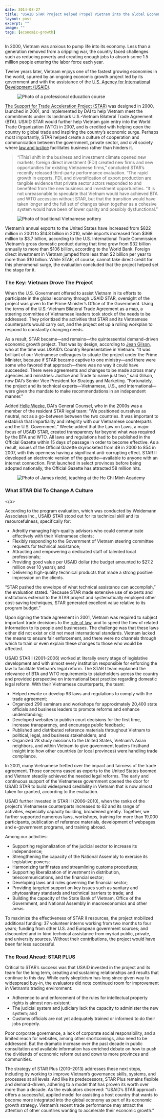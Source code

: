 ```yaml
---
date: 2014-08-27
title: "USAID STAR Project Helped Propel Vietnam into the Global Economy"
layout: post
excerpt: ""
image: ""
tags: [economic-growth]
---
```

<p>In 2000, Vietnam was anxious to pump life into its economy. Less than a generation removed from a crippling war, the country faced challenges such as reducing poverty and creating enough jobs to absorb some 1.5 million people entering the labor force each year.</p><p>Twelve years later, Vietnam enjoys one of the fastest growing economies in the world, spurred by an ongoing economic growth project led by its government and with the assistance of the <a href="http://usaid.gov">U.S. Agency for International Development (USAID)</a>.</p><figure class="kg-card kg-image-card"><img src="https://pubs.ghost.io/uploads/us1.jpg" class="kg-image" alt="Photo of a professional education course" loading="lazy" title="Professional education courses for Vietnam’s emerging leaders."></figure><p><a href="http://dai.com/our-work/projects/vietnam%E2%80%94support-trade-acceleration-project-star-i-ii-plus">The Support for Trade Acceleration Project (STAR)</a> was designed in 2000, launched in 2001, and implemented by DAI to help Vietnam meet the commitments under its landmark U.S.-Vietnam Bilateral Trade Agreement (BTA). USAID STAR would further help Vietnam gain entry into the World Trade Organization (WTO) in 2007, and is credited with helping open the country to global trade and inspiring the country’s economic surge. Perhaps most importantly, STAR helped create a culture of cooperation and communication between the government, private sector, and civil society where <a href="http://dai.com//our-work/solutions/law-and-justice">law and justice</a> facilitates business rather than hinders it.</p><blockquote>“[This] shift in the business and investment climate opened new markets; foreign direct investment (FDI) created new firms and new opportunities for existing Vietnamese firms,” concluded STAR’s recently released third-party performance evaluation. “The rapid growth in exports, FDI, and diversification of export production are tangible evidence that private sector actors responded to and benefited from the new business and investment opportunities. “It is not unreasonable to speculate that Vietnam would have achieved BTA and WTO accession without STAR, but that the transition would have taken longer and the full set of changes taken together as a cohesive system would have been of lower quality and possibly dysfunctional.”</blockquote><figure class="kg-card kg-image-card"><img src="https://pubs.ghost.io/uploads/us2.jpg" class="kg-image" alt="Photo of traditional Vietnamese pottery" loading="lazy" title="The tradition of Vietnamese pottery dates back thousands of years; much of today’s pottery is made for export."></figure><p>Vietnam’s annual exports to the United States have increased from $822 million in 2001 to $14.8 billion in 2010, while imports increased from $368 million to $3.7 billion, according to the U.S. International Trade Commission. Vietnam’s gross domestic product during that time grew from $32 billion annually to more than $106 billion, according to the World Bank. Foreign direct investment in Vietnam jumped from less than $2 billion per year to more than $10 billion. While STAR, of course, cannot take direct credit for this phenomenal surge, the evaluation concluded that the project helped set the stage for it.</p><h3 id="the-key-vietnam-drove-the-project">The Key: Vietnam Drove The Project</h3><p>When the U.S. Government offered to assist Vietnam in its efforts to participate in the global economy through USAID STAR, oversight of the project was given to the Prime Minister’s Office of the Government. Using the terms of the U.S.-Vietnam Bilateral Trade Agreement as a map, a steering committee of Vietnamese leaders took stock of the needs to be addressed. They prioritized the activities that STAR and its Vietnamese counterparts would carry out, and the project set up a rolling workplan to respond to constantly changing needs.</p><p>As a result, STAR became—and remains—the quintessential demand-driven economic growth project. That was by design, according to <a href="http://dai.com/who-we-are/leadership/jean-gilson">Jean Gilson</a>, who at the time was USAID’s Country Representative in Vietnam. “It was brilliant of our Vietnamese colleagues to situate the project under the Prime Minister, because if STAR became captive to one ministry—and there were some who favored that approach—there was no way it could have succeeded. There were agreements and changes to be made across many agencies and ministries: Justice and Trade to name just two,” said Gilson, now DAI’s Senior Vice President for Strategy and Marketing. “Fortunately, the project and its technical experts—Vietnamese, U.S., and international— were given the mandate to make recommendations in an independent manner.”</p><p>Added <a href="http://dai.com/who-we-are/leadership/helle-weeke">Helle Weeke</a>, DAI’s General Counsel, who in the 2000s was a member of the resident STAR legal team: “We positioned ourselves as neutral, not as a go-between between the two countries. It was important to establish that impartiality and integrity with our Vietnamese counterparts and the U.S. Government.” Weeke added that the Law on Laws, a major focus of USAID STAR, created transparency far beyond what was required by the BTA and WTO. All laws and regulations had to be published in the Official Gazette within 15 days of passage in order to become effective. As a result, issues of the Official Gazette skyrocketed from 49 in 2000 to 854 in 2007, with this openness having a significant anti-corrupting effect. STAR II developed an electronic version of the gazette—available to anyone with an internet connection. First launched in select provinces before being adopted nationally, the Official Gazette has attracted 58 million hits.</p><figure class="kg-card kg-image-card"><img src="https://pubs.ghost.io/uploads/us3.jpg" class="kg-image" alt="Photo of James riedel, teaching at the Ho Chi Minh Academy" loading="lazy" title="James Riedel, a professor of economics at Johns Hopkins, teaching at the Ho Chi Minh Academy for Political Development and Administration. Riedel has worked with USAID STAR for more than 10 years."></figure><h3 id="what-star-did-to-change-a-culture">What STAR Did To Change A Culture</h3><p>&lt;/p&gt;</p><p>According to the program evaluation, which was conducted by Weidemann Associates Inc., USAID STAR stood out for its technical skill and its resourcefulness, specifically for:</p><ul><li>Adroitly managing high-quality advisors who could communicate effectively with their Vietnamese clients;</li><li>Flexibly responding to the Government of Vietnam steering committee requests for technical assistance;</li><li>Attracting and empowering a dedicated staff of talented local professionals;</li><li>Providing good value per USAID dollar (the budget amounted to $27.2 million over 10 years); and</li><li>Delivering high-quality technical products that made a strong positive impression on the clients.</li></ul><p>“STAR pushed the envelope of what technical assistance can accomplish,” the evaluation stated. “Because STAR made extensive use of experts and institutions external to the STAR project and systematically employed other cost-saving techniques, STAR generated excellent value relative to its program budget.”</p><p>Upon signing the trade agreement in 2001, Vietnam was required to subject important trade decisions to the <a href="http://dai.com//our-work/solutions/law-and-justice">rule of law</a>, and to speed the flow of related information to its people and businesses. The challenge was that these laws either did not exist or did not meet international standards. Vietnam lacked the means to ensure fair enforcement, and there were no channels through which to train or even explain these changes to those who would be affected.</p><p>USAID STAR I (2001–2006) worked at literally every stage of legislative development and with almost every institution responsible for enforcing the law to facilitate Vietnam’s legal reform. The STAR I team explained the relevance of BTA and WTO requirements to stakeholders across the country and provided perspective on international best practice regarding domestic legal reform. With their Vietnamese counterparts, the team:</p><ul><li>Helped rewrite or develop 93 laws and regulations to comply with the trade agreement;</li><li>Organized 290 seminars and workshops for approximately 20,400 state officials and business leaders to promote reforms and enhance understanding;</li><li>Developed websites to publish court decisions for the first time, increase transparency, and encourage public feedback;</li><li>Published and distributed reference materials throughout Vietnam to political, legal, and business stakeholders; and</li><li>Organized 28 study missions to the United States, Vietnam’s Asian neighbors, and within Vietnam to give government leaders firsthand insight into how other countries (or local provinces) were handling trade compliance.</li></ul><p>In 2001, many Vietnamese fretted over the impact and fairness of the trade agreement. Those concerns eased as exports to the United States boomed and Vietnam steadily achieved the needed legal reforms. The early and continuous support of the Vietnamese government opened the door for USAID STAR to build widespread credibility in Vietnam that is now almost taken for granted, according to the evaluation.</p><p>USAID further invested in STAR II (2006–2010), when the ranks of the project’s Vietnamese counterparts increased to 62 and its range of activities, especially capacity building, broadened greatly. Together, we further supported numerous laws, workshops, training for more than 19,000 participants, publication of reference materials, development of webpages and e-government programs, and training abroad.</p><p>Among our activities:</p><ul><li>Supporting regionalization of the judicial sector to increase its independence;</li><li>Strengthening the capacity of the National Assembly to exercise its legislative powers;</li><li>Harmonizing tariff rates and streamlining customs procedures;</li><li>Supporting liberalization of investment in distribution, telecommunications, and the financial sector;</li><li>Developing laws and rules governing the financial sector;</li><li>Providing targeted support on key issues such as sanitary and phytosanitary standards and technical barriers to trade; and</li><li>Building the capacity of the State Bank of Vietnam, Office of the Government, and National Assembly in macroeconomics and other areas.</li></ul><p>To maximize the effectiveness of STAR II resources, the project mobilized additional funding: 37 volunteer interns working from two months to four years; funding from other U.S. and European government sources; and discounted and in-kind technical assistance from myriad public, private, and university sources. Without their contributions, the project would have been far less successful.</p><h3 id="the-road-ahead-star-plus">The Road Ahead: STAR PLUS</h3><p>Critical to STAR’s success was that USAID invested in the project and its team for the long term, creating and sustaining relationships and results that continue to this day. While early skepticism has long since given way to widespread buy-in, the evaluators did note continued room for improvement in Vietnam’s trading environment:</p><ul><li>Adherence to and enforcement of the rules for intellectual property rights is almost non-existent;</li><li>The judicial system and judiciary lack the capacity to administer the new system; and</li><li>Customs officials are not yet adequately trained or informed to do their jobs properly.</li></ul><p>Poor corporate governance, a lack of corporate social responsibility, and a limited reach for websites, among other shortcomings, also need to be addressed. But the dramatic increase over the past decade in public consultation and available information has enriched debate on how to push the dividends of economic reform out and down to more provinces and communities.</p><p>The strategy of STAR Plus (2010–2013) addresses these next steps, including by working to improve Vietnam’s governance skills, systems, and processes at all levels. And like its predecessors, STAR Plus remains flexible and demand-driven, adhering to a model that has proven its worth over more than a decade. As the evaluators observed: “USAID’s STAR approach offers a successful, applied model for assisting a host country that wants to become more integrated into the global economy as part of its economic growth strategy. Vietnam’s recent trade performance may attract the attention of other countries wanting to accelerate their economic growth.”</p>
  